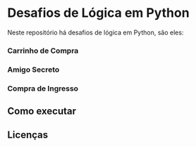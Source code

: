 # Desafios de Lógica em Python
Neste repositório há desafios de lógica em Python, são eles:

### Carrinho de Compra
### Amigo Secreto
### Compra de Ingresso

## Como executar

## Licenças
